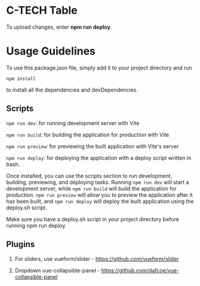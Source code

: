 # C-TECH Table

To upload changes, enter **npm run deploy**.

# Usage Guidelines

To use this package.json file, simply add it to your project directory and run

```
npm install
```

to install all the dependencies and devDependencies.

## Scripts

`npm run dev`: for running development server with Vite

`npm run build`: for building the application for production with Vite

`npm run preview`: for previewing the built application with Vite's server

`npm run deploy`: for deploying the application with a deploy script written in bash.

Once installed, you can use the scripts section to run development, building, previewing, and deploying tasks. Running `npm run dev` will start a development server, while `npm run build` will build the application for production. `npm run preview` will allow you to preview the application after it has been built, and `npm run deploy` will deploy the built application using the deploy.sh script.

Make sure you have a deploy.sh script in your project directory before running npm run deploy.

## Plugins

1. For sliders, use vueform/slider - <https://github.com/vueform/slider>

2. Dropdown vue-collapsible-panel - <https://github.com/dafcoe/vue-collapsible-panel>
